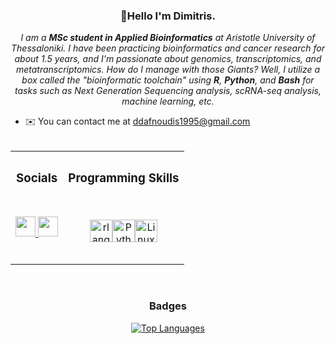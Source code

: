 <div align="center">
  <h3>👋Hello I'm Dimitris.</h3>
</div>

<div align="center">
  <em>I am a <strong>MSc student in Applied Bioinformatics</strong> at Aristotle University of Thessaloniki.
  I have been practicing bioinformatics and cancer research for about 1.5 years, and I'm passionate about genomics, transcriptomics, and metatranscriptomics.
  How do I manage with those Giants? Well, I utilize a box called the "bioinformatic toolchain" using <strong>R</strong>, <strong>Python</strong>, and <strong>Bash</strong> for tasks such as Next Generation Sequencing analysis, scRNA-seq analysis, machine learning, etc.</em>
</div>

* ✉️  You can contact me at [ddafnoudis1995@gmail.com](mailto:ddafnoudis1995@gmail.com)
<br/><br/>
<div align="center">
<table>
<tr>
<th><h3>Socials</h3></th>
<th><h3>Programming Skills</h3></th>
</tr>
<tr>

<td>
<div align="center">
<h3>
</h3>
<p align="center"> <a href="https://www.github.com/Ddafnoudis" target="_blank" rel="noreferrer"> <picture> <source media="(prefers-color-scheme: dark)" srcset="https://raw.githubusercontent.com/danielcranney/readme-generator/main/public/icons/socials/github-dark.svg" /> <source media="(prefers-color-scheme: light)" srcset="https://raw.githubusercontent.com/danielcranney/readme-generator/main/public/icons/socials/github.svg" /> <img src="https://raw.githubusercontent.com/danielcranney/readme-generator/main/public/icons/socials/github.svg" width="32" height="32" /> </picture> </a> <a href="https://www.linkedin.com/in/dimitris-dafnoudis-534702144/" target="_blank" rel="noreferrer"> <picture> <source media="(prefers-color-scheme: dark)" srcset="https://raw.githubusercontent.com/danielcranney/readme-generator/main/public/icons/socials/linkedin-dark.svg" /> <source media="(prefers-color-scheme: light)" srcset="https://raw.githubusercontent.com/danielcranney/readme-generator/main/public/icons/socials/linkedin.svg" /> <img src="https://raw.githubusercontent.com/danielcranney/readme-generator/main/public/icons/socials/linkedin.svg" width="32" height="32" /> </picture> </a></p>
<br/>
<div align="center">

</td><td>
<p align="center">
<a href="https://www.r-project.org/" target="_blank" rel="noreferrer"><img src="https://raw.githubusercontent.com/danielcranney/readme-generator/main/public/icons/skills/rlang-colored.svg" width="36" height="36" alt="rlang" /></a><a href="https://www.python.org/" target="_blank" rel="noreferrer"><img src="https://raw.githubusercontent.com/danielcranney/readme-generator/main/public/icons/skills/python-colored.svg" width="36" height="36" alt="Python" /></a><a href="https://www.linux.org" target="_blank" rel="noreferrer"><img src="https://raw.githubusercontent.com/danielcranney/readme-generator/main/public/icons/skills/linux-colored.svg" width="36" height="36" alt="Linux" /></a>
</td></tr> </table>
</p>
<br/>
<div align="center">
<h3>Badges
</h3>
<a href="https://github.com/Ddafnoudis" align="left"><img src="https://github-readme-stats.vercel.app/api/top-langs/?username=Ddafnoudis&langs_count=10&title_color=0891b2&text_color=ffffff&icon_color=0891b2&bg_color=1c1917&hide_border=true&locale=en&custom_title=Top%20%Languages" alt="Top Languages" /></a>




